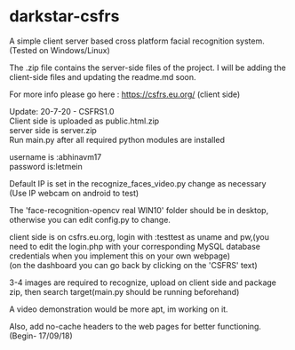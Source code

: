 # darkstar-csfrs 
A simple client server based cross platform facial recognition system.(Tested on Windows/Linux)

The .zip file contains the server-side files of the project.
I will be adding the client-side files and updating the readme.md soon.

For more info please go here : https://csfrs.eu.org/ (client side)


Update: 20-7-20 - CSFRS1.0 <br>
Client side is uploaded as public.html.zip <br>
server side is server.zip <br>
Run main.py after all required python modules are installed <br>


username is :abhinavm17<br>
password is:letmein<br>


Default IP is set in the recognize_faces_video.py change as necessary<br>
(Use IP webcam on android to test)<br>

The 'face-recognition-opencv real WIN10' folder should be in desktop, otherwise you can edit config.py to change.<br>

client side is on csfrs.eu.org, login with :testtest as uname and pw,(you need to edit the login.php with your corresponding MySQL database credentials when you implement this on your own webpage)<br> (on the dashboard you can go back by clicking on the 'CSFRS' text)<br>

3-4 images are required to recognize, upload on client side and package zip, then search target(main.py should be running beforehand)<br>

A video demonstration would be more apt, im working on it.<br>

Also, add no-cache headers to the web pages for better functioning. <br>
(Begin- 17/09/18)
